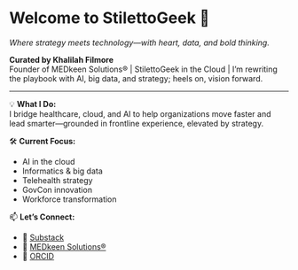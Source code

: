 # Welcome to StilettoGeek 👠  
*Where strategy meets technology—with heart, data, and bold thinking.*

**Curated by Khalilah Filmore**  
Founder of MEDkeen Solutions® | StilettoGeek in the Cloud | I’m rewriting the playbook with AI, big data, and strategy; heels on, vision forward.


---

💡 **What I Do:**  
I bridge healthcare, cloud, and AI to help organizations move faster and lead smarter—grounded in frontline experience, elevated by strategy.

🛠️ **Current Focus:**  
- AI in the cloud  
- Informatics & big data  
- Telehealth strategy  
- GovCon innovation  
- Workforce transformation

📫 **Let’s Connect:**  
- 🔗 [Substack](https://substack.com/@stilettogeek)
- 💼 [MEDkeen Solutions®](https://www.medkeensolutions.com)  
- 🧬 [ORCID](https://orcid.org/0009-0006-5743-3386) 
